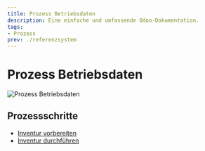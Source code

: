 ```yaml
---
title: Prozess Betriebsdaten
description: Eine einfache und umfassende Odoo-Dokumentation.
tags:
- Prozess
prev: ./referenzsystem
---
```

# Prozess Betriebsdaten

![Prozess Betriebsdaten](assets/Prozess%20Betriebsdaten.svg)

## Prozessschritte

* [Inventur vorbereiten](Stock%20Inventory.md#Inventur%20vorbereiten)
* [Inventur durchführen](Stock%20Inventory.md#Inventur%20durchführen)